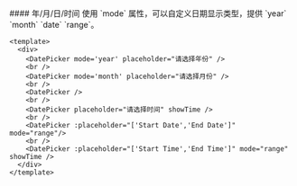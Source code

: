 <cn>
#### 年/月/日/时间
使用 `mode` 属性，可以自定义日期显示类型，提供 `year` `month` `date` `range`。
</cn>

```vue
<template>
  <div> 
    <DatePicker mode='year' placeholder="请选择年份" />
    <br />
    <DatePicker mode='month' placeholder="请选择月份" />
    <br />
    <DatePicker />
    <br />
    <DatePicker placeholder="请选择时间" showTime />
    <br />
    <DatePicker :placeholder="['Start Date','End Date']" mode="range"/>
    <br />
    <DatePicker :placeholder="['Start Time','End Time']" mode="range" showTime />
  </div>
</template>
```